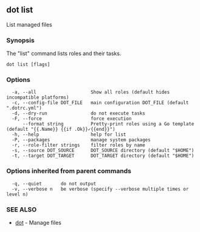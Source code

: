 ## dot list

List managed files

### Synopsis

The "list" command lists roles and their tasks.

```
dot list [flags]
```

### Options

```
  -a, --all                    Show all roles (default hides incompatible platforms)
  -c, --config-file DOT_FILE   main configuration DOT_FILE (default ".dotrc.yml")
  -d, --dry-run                do not execute tasks
  -F, --force                  force execution
      --format string          Pretty-print roles using a Go template (default "{{.Name}} {{if .Ok}}✓{{end}}")
  -h, --help                   help for list
  -P, --packages               manage system packages
  -r, --role-filter strings    filter roles by name
  -s, --source DOT_SOURCE      DOT_SOURCE directory (default "$HOME")
  -t, --target DOT_TARGET      DOT_TARGET directory (default "$HOME")
```

### Options inherited from parent commands

```
  -q, --quiet       do not output
  -v, --verbose n   be verbose (specify --verbose multiple times or level n)
```

### SEE ALSO

* [dot](dot.md)	 - Manage files

